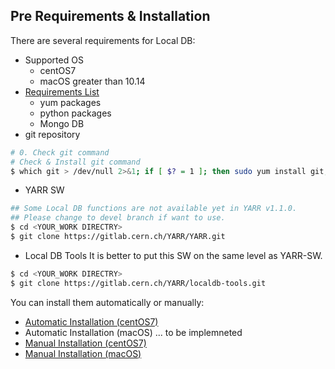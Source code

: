 ## Pre Requirements & Installation

There are several requirements for Local DB:

- Supported OS
    - centOS7
    - macOS greater than 10.14
- [Requirements List](requirements-list.md)
    - yum packages
    - python packages
    - Mongo DB
- git repository

```bash
# 0. Check git command
# Check & Install git command
$ which git > /dev/null 2>&1; if [ $? = 1 ]; then sudo yum install git; fi
```

- YARR SW
```bash
## Some Local DB functions are not available yet in YARR v1.1.0.
## Please change to devel branch if want to use.
$ cd <YOUR_WORK DIRECTRY>
$ git clone https://gitlab.cern.ch/YARR/YARR.git
```

- Local DB Tools
It is better to put this SW on the same level as YARR-SW.
```bash
$ cd <YOUR_WORK DIRECTRY>
$ git clone https://gitlab.cern.ch/YARR/localdb-tools.git
```

You can install them automatically or manually:

- [Automatic Installation (centOS7)](automatic-install.md)
- Automatic Installation (macOS) ... to be implemneted
- [Manual Installation (centOS7)](manual-install.md)
- [Manual Installation (macOS)](manual-install-macos.md)
